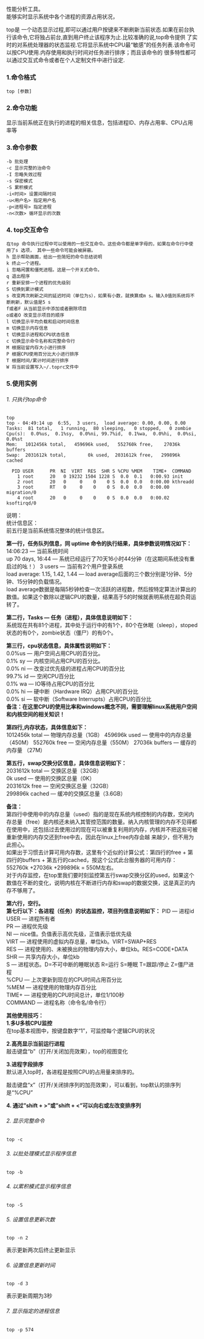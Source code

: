 
性能分析工具。  
能够实时显示系统中各个进程的资源占用状况，




top是 一个动态显示过程,即可以通过用户按键来不断刷新当前状态.如果在前台执行该命令,它将独占前台,直到用户终止该程序为止.比较准确的说,top命令提供 了实时的对系统处理器的状态监视.它将显示系统中CPU最“敏感”的任务列表.该命令可以按CPU使用.内存使用和执行时间对任务进行排序；而且该命令的 很多特性都可以通过交互式命令或者在个人定制文件中进行设定.
### 1.命令格式
    top [参数]
### 2.命令功能
显示当前系统正在执行的进程的相关信息，包括进程ID、内存占用率、CPU占用率等
### 3.命令参数
    -b 批处理
    -c 显示完整的治命令
    -I 忽略失效过程
    -s 保密模式
    -S 累积模式
    -i<时间> 设置间隔时间
    -u<用户名> 指定用户名
    -p<进程号> 指定进程
    -n<次数> 循环显示的次数

### 4. top交互命令
    在top 命令执行过程中可以使用的一些交互命令。这些命令都是单字母的，如果在命令行中使用了s 选项， 其中一些命令可能会被屏蔽。
    h 显示帮助画面，给出一些简短的命令总结说明
    k 终止一个进程。
    i 忽略闲置和僵死进程。这是一个开关式命令。
    q 退出程序
    r 重新安排一个进程的优先级别
    S 切换到累计模式
    s 改变两次刷新之间的延迟时间（单位为s），如果有小数，就换算成m s。输入0值则系统将不断刷新，默认值是5 s
    f或者F 从当前显示中添加或者删除项目
    o或者O 改变显示项目的顺序
    l 切换显示平均负载和启动时间信息
    m 切换显示内存信息
    t 切换显示进程和CPU状态信息
    c 切换显示命令名称和完整命令行
    M 根据驻留内存大小进行排序
    P 根据CPU使用百分比大小进行排序
    T 根据时间/累计时间进行排序
    W 将当前设置写入~/.toprc文件中

### 5.使用实例

###### 1. 只执行top命令
    top
    top - 04:49:14 up  6:55,  3 users,  load average: 0.00, 0.00, 0.00
    Tasks:  81 total,   1 running,  80 sleeping,   0 stopped,   0 zombie
    Cpu(s):  0.0%us,  0.1%sy,  0.0%ni, 99.7%id,  0.1%wa,  0.0%hi,  0.0%si,  0.0%st
    Mem:   1012456k total,   459696k used,   552760k free,    27036k buffers
    Swap:  2031612k total,        0k used,  2031612k free,   299896k cached
    
      PID USER      PR  NI  VIRT  RES  SHR S %CPU %MEM    TIME+  COMMAND                                                                                                                                                                       
        1 root      20   0 19232 1504 1228 S  0.0  0.1   0:00.93 init                                                                                                                                                                           
        2 root      20   0     0    0    0 S  0.0  0.0   0:00.00 kthreadd                                                                                                                                                                       
        3 root      RT   0     0    0    0 S  0.0  0.0   0:00.00 migration/0                                                                                                                                                                    
        4 root      20   0     0    0    0 S  0.0  0.0   0:00.02 ksoftirqd/0


说明：   
统计信息区：  
前五行是当前系统情况整体的统计信息区。  

**第一行，任务队列信息，同 uptime 命令的执行结果，具体参数说明情况如下：**    
14:06:23 — 当前系统时间  
up 70 days, 16:44 — 系统已经运行了70天16小时44分钟（在这期间系统没有重启过的吆！）
3 users — 当前有2个用户登录系统  
load average: 1.15, 1.42, 1.44 — load   average后面的三个数分别是1分钟、5分钟、15分钟的负载情况。  
load average数据是每隔5秒钟检查一次活跃的进程数，然后按特定算法计算出的数值。如果这个数除以逻辑CPU的数量，结果高于5的时候就表明系统在超负荷运转了。

**第二行，Tasks — 任务（进程），具体信息说明如下：**  
系统现在共有81个进程，其中处于运行中的有1个，80个在休眠（sleep），stoped状态的有0个，zombie状态（僵尸）的有0个。

**第三行，cpu状态信息，具体属性说明如下：**  
0.0%us — 用户空间占用CPU的百分比。  
0.1% sy — 内核空间占用CPU的百分比。  
0.0% ni — 改变过优先级的进程占用CPU的百分比  
99.7% id — 空闲CPU百分比  
0.1% wa — IO等待占用CPU的百分比  
0.0% hi — 硬中断（Hardware IRQ）占用CPU的百分比  
0.0% si — 软中断（Software Interrupts）占用CPU的百分比  
**备注：在这里CPU的使用比率和windows概念不同，需要理解linux系统用户空间和内核空间的相关知识！**

**第四行,内存状态，具体信息如下：**  
1012456k total — 物理内存总量（1GB）
459696k used — 使用中的内存总量（450M）
552760k free — 空闲内存总量（550M）
27036k buffers — 缓存的内存量 （27M）

**第五行，swap交换分区信息，具体信息说明如下：**  
2031612k total — 交换区总量（32GB）    
0k used — 使用的交换区总量（0K）  
2031612k free — 空闲交换区总量（32GB）  
299896k cached — 缓冲的交换区总量（3.6GB）  

**备注：**  
第四行中使用中的内存总量（used）指的是现在系统内核控制的内存数，空闲内存总量（free）是内核还未纳入其管控范围的数量。纳入内核管理的内存不见得都在使用中，还包括过去使用过的现在可以被重复利用的内存，内核并不把这些可被重新使用的内存交还到free中去，因此在linux上free内存会越 来越少，但不用为此担心。  
如果出于习惯去计算可用内存数，这里有个近似的计算公式：第四行的free + 第四行的buffers + 第五行的cached，按这个公式此台服务器的可用内存：552760k +27036k +299896k = 550M左右。  
对于内存监控，在top里我们要时刻监控第五行swap交换分区的used，如果这个数值在不断的变化，说明内核在不断进行内存和swap的数据交换，这是真正的内存不够用了。

**第六行，空行。**  
**第七行以下：各进程（任务）的状态监控，项目列信息说明如下：**
PID — 进程id  
USER — 进程所有者  
PR — 进程优先级  
NI — nice值。负值表示高优先级，正值表示低优先级  
VIRT — 进程使用的虚拟内存总量，单位kb。VIRT=SWAP+RES  
RES — 进程使用的、未被换出的物理内存大小，单位kb。RES=CODE+DATA  
SHR — 共享内存大小，单位kb  
S — 进程状态。D=不可中断的睡眠状态 R=运行 S=睡眠 T=跟踪/停止 Z=僵尸进程  
%CPU — 上次更新到现在的CPU时间占用百分比  
%MEM — 进程使用的物理内存百分比  
TIME+ — 进程使用的CPU时间总计，单位1/100秒  
COMMAND — 进程名称（命令名/命令行）  





**其他使用技巧：**  
**1.多U多核CPU监控**  
在top基本视图中，按键盘数字“1”，可监控每个逻辑CPU的状况

**2.高亮显示当前运行进程**  
敲击键盘“b”（打开/关闭加亮效果），top的视图变化

**3.进程字段排序**  
默认进入top时，各进程是按照CPU的占用量来排序的。  

敲击键盘“x”（打开/关闭排序列的加亮效果），可以看到，top默认的排序列是“%CPU”


**4. 通过”shift + >”或”shift + <”可以向右或左改变排序列**  


###### 2. 显示完整命令
    top -c

###### 3. 以批处理模式显示程序信息

    top -b


###### 4. 以累积模式显示程序信息

    top -S

###### 5. 设置信息更新次数

    top -n 2
表示更新两次后终止更新显示

###### 6. 设置信息更新时间

    top -d 3

表示更新周期为3秒

###### 7. 显示指定的进程信息

    top -p 574
